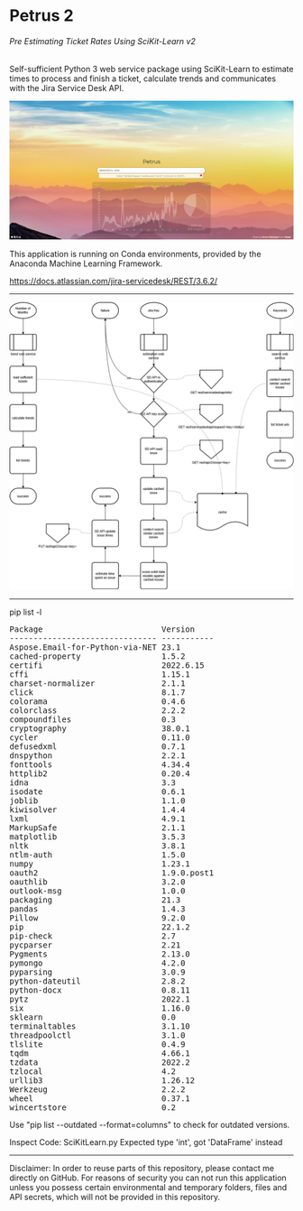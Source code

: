 # Petrus 2
###### Pre Estimating Ticket Rates Using SciKit-Learn v2

Self-sufficient Python 3 web service package using SciKit-Learn to estimate times to process and finish a ticket, calculate trends and communicates with the Jira Service Desk API.

![Screenshot](src/screenshot.png "Petrus 2 Screenshot")

This application is running on Conda environments, provided by the Anaconda Machine Learning Framework.

https://docs.atlassian.com/jira-servicedesk/REST/3.6.2/

___

![Petrus 2 Flow Chart](src/petrus_v2.png "Petrus 2 Flow Chart")

___

pip list -l
<pre>
Package                         Version
------------------------------- -----------
Aspose.Email-for-Python-via-NET 23.1
cached-property                 1.5.2
certifi                         2022.6.15
cffi                            1.15.1
charset-normalizer              2.1.1
click                           8.1.7
colorama                        0.4.6
colorclass                      2.2.2
compoundfiles                   0.3
cryptography                    38.0.1
cycler                          0.11.0
defusedxml                      0.7.1
dnspython                       2.2.1
fonttools                       4.34.4
httplib2                        0.20.4
idna                            3.3
isodate                         0.6.1
joblib                          1.1.0
kiwisolver                      1.4.4
lxml                            4.9.1
MarkupSafe                      2.1.1
matplotlib                      3.5.3
nltk                            3.8.1
ntlm-auth                       1.5.0
numpy                           1.23.1
oauth2                          1.9.0.post1
oauthlib                        3.2.0
outlook-msg                     1.0.0
packaging                       21.3
pandas                          1.4.3
Pillow                          9.2.0
pip                             22.1.2
pip-check                       2.7
pycparser                       2.21
Pygments                        2.13.0
pymongo                         4.2.0
pyparsing                       3.0.9
python-dateutil                 2.8.2
python-docx                     0.8.11
pytz                            2022.1
six                             1.16.0
sklearn                         0.0
terminaltables                  3.1.10
threadpoolctl                   3.1.0
tlslite                         0.4.9
tqdm                            4.66.1
tzdata                          2022.2
tzlocal                         4.2
urllib3                         1.26.12
Werkzeug                        2.2.2
wheel                           0.37.1
wincertstore                    0.2
</pre>

Use "pip list --outdated --format=columns" to check for outdated versions.

Inspect Code:
SciKitLearn.py
Expected type 'int', got 'DataFrame' instead

___

Disclaimer: In order to reuse parts of this repository, please contact me directly on GitHub. For reasons of security you can not run this application unless you possess certain environmental and temporary folders, files and API secrets, which will not be provided in this repository.